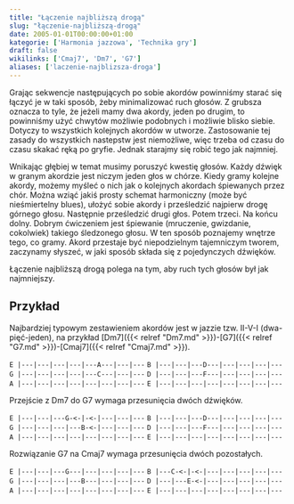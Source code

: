 ```yaml
---
title: "Łączenie najbliższą drogą"
slug: "łączenie-najbliższą-drogą"
date: 2005-01-01T00:00:00+01:00
kategorie: ['Harmonia jazzowa', 'Technika gry']
draft: false
wikilinks: ['Cmaj7', 'Dm7', 'G7']
aliases: ['laczenie-najblizsza-droga']
---
```

Grając sekwencje następujących po sobie akordów powinniśmy starać się
łączyć je w taki sposób, żeby minimalizować ruch głosów. Z grubsza
oznacza to tyle, że jeżeli mamy dwa akordy, jeden po drugim, to
powinniśmy użyć chwytów możliwie podobnych i możliwie blisko siebie.
Dotyczy to wszystkich kolejnych akordów w utworze. Zastosowanie tej
zasady do wszystkich nastepstw jest niemożliwe, więc trzeba od czasu do
czasu skakać ręką po gryfie. Jednak starajmy się robić tego jak
najmniej.

Wnikając głębiej w temat musimy poruszyć kwestię głosów. Każdy dźwięk w
granym akordzie jest niczym jeden głos w chórze. Kiedy gramy kolejne
akordy, możemy myśleć o nich jak o kolejnych akordach śpiewanych przez
chór. Można wziąć jakiś prosty schemat harmoniczny (może być
nieśmiertelny blues), ułożyć sobie akordy i prześledzić najpierw drogę
górnego głosu. Następnie prześledzić drugi głos. Potem trzeci. Na końcu
dolny. Dobrym ćwiczeniem jest śpiewanie (mruczenie, gwizdanie,
cokolwiek) takiego śledzonego głosu. W ten sposób poznajemy wnętrze
tego, co gramy. Akord przestaje być niepodzielnym tajemniczym tworem,
zaczynamy słyszeć, w jaki sposób składa się z pojedynczych dźwięków.

Łączenie najbliższą drogą polega na tym, aby ruch tych głosów był jak
najmniejszy.

## Przykład

Najbardziej typowym zestawieniem akordów jest w jazzie tzw. II-V-I
(dwa-pięć-jeden), na przykład
[Dm7]({{< relref "Dm7.md" >}})-[G7]({{< relref "G7.md" >}})-[Cmaj7]({{< relref "Cmaj7.md" >}}).

`E |---|---|---|---|---A---|---|---`
`B |---|---|---D---|---|---|---|---`
`G |---|---|---|---|---C---|---|---`
`D |---|---|---F---|---|---|---|---`
`A |---|---|---|---|---|---|---|---`
`E |---|---|---|---|---|---|---|---`

Przejście z Dm7 do G7 wymaga przesunięcia dwóch dźwięków.

`E |---|---|---G-<-|-<-|---|---|---`
`B |---|---|---D---|---|---|---|---`
`G |---|---|---|---B-<-|---|---|---`
`D |---|---|---F---|---|---|---|---`
`A |---|---|---|---|---|---|---|---`
`E |---|---|---|---|---|---|---|---`

Rozwiązanie G7 na Cmaj7 wymaga przesunięcia dwóch pozostałych.

`E |---|---|---G---|---|---|---|---`
`B |---C-<-|-<-|---|---|---|---|---`
`G |---|---|---|---B---|---|---|---`
`D |---|---E-<-|---|---|---|---|---`
`A |---|---|---|---|---|---|---|---`
`E |---|---|---|---|---|---|---|---`


